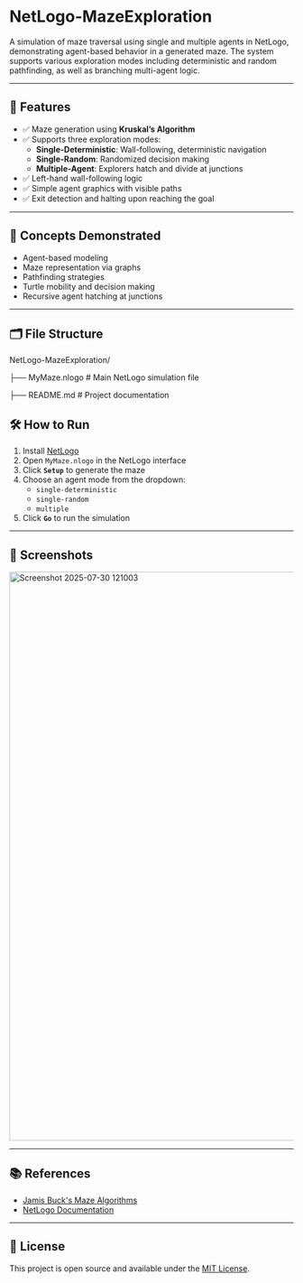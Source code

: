 # NetLogo-MazeExploration

A simulation of maze traversal using single and multiple agents in NetLogo, demonstrating agent-based behavior in a generated maze. The system supports various exploration modes including deterministic and random pathfinding, as well as branching multi-agent logic.

---

## 🚀 Features

- ✅ Maze generation using **Kruskal’s Algorithm**
- ✅ Supports three exploration modes:
  - **Single-Deterministic**: Wall-following, deterministic navigation
  - **Single-Random**: Randomized decision making
  - **Multiple-Agent**: Explorers hatch and divide at junctions
- ✅ Left-hand wall-following logic
- ✅ Simple agent graphics with visible paths
- ✅ Exit detection and halting upon reaching the goal

---

## 🧠 Concepts Demonstrated

- Agent-based modeling  
- Maze representation via graphs  
- Pathfinding strategies  
- Turtle mobility and decision making  
- Recursive agent hatching at junctions  

---

## 🗂️ File Structure


NetLogo-MazeExploration/

├── MyMaze.nlogo             # Main NetLogo simulation file

├── README.md                # Project documentation

## 🛠️ How to Run

1. Install [NetLogo](https://ccl.northwestern.edu/netlogo/)
2. Open `MyMaze.nlogo` in the NetLogo interface
3. Click **`Setup`** to generate the maze
4. Choose an agent mode from the dropdown:
   - `single-deterministic`
   - `single-random`
   - `multiple`
5. Click **`Go`** to run the simulation

---

## 📸 Screenshots

<img width="1299" height="1008" alt="Screenshot 2025-07-30 121003" src="https://github.com/user-attachments/assets/eba36e6d-2f9c-4cd5-b2d2-bfa6ba1db7e6" />

---

## 📚 References

- [Jamis Buck's Maze Algorithms](https://weblog.jamisbuck.org/)
- [NetLogo Documentation](https://ccl.northwestern.edu/netlogo/docs/)

---

## 📖 License

This project is open source and available under the [MIT License](LICENSE).
```bash
